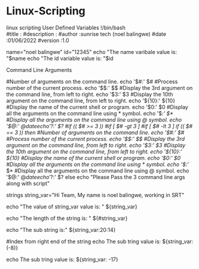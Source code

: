 # Linux-Scripting
linux scripting
User Defined Variables
!/bin/bash      
#title           :
#description     :
#author		     :sunrise tech (noel balingwe)
#date            :01/06/2022
#version         :1.0    

name="noel balingwe"
id="12345"
echo "The name varibale value is: "$name
echo "The id variable value is: "$id

Command Line Arguments

#Number of arguments on the command line.
echo '$#:' $#
#Process number of the current process.
echo '$$:' $$
#Display the 3rd argument on the command line, from left to right.
echo '$3:' $3
#Display the 10th argument on the command line, from left to right.
echo '${10}:' ${10}
#Display the name of the current shell or program.
echo '$0:' $0
#Display all the arguments on the command line using * symbol.
echo '$*:' $*
#Display all the arguments on the command line using @ symbol.
echo '$@:' $@
date
echo '$?:' $?
#if (( $# >= 3 ))
#if [ $# -gt 3 ]
#if [ $# -lt 3 ]
if (( $# == 3 ))
then
#Number of arguments on the command line.
echo '$#:' $#
#Process number of the current process.
echo '$$:' $$
#Display the 3rd argument on the command line, from left to right.
echo '$3:' $3
#Display the 10th argument on the command line, from left to right.
echo '${10}:' ${10}
#Display the name of the current shell or program.
echo '$0:' $0
#Display all the arguments on the command line using * symbol.
echo '$*:' $*
#Display all the arguments on the command line using @ symbol.
echo '$@:' $@
date
echo '$?:' $?
else
echo "Please Pass the 3 command line args along with script"

strings
string_var="Hi Team, My name is  noel balingwe, working in SRT"

echo "The value of string_var value is: " ${string_var}

echo "The length of the string is: " ${#string_var}

echo "The sub string is:"  ${string_var:20:14}

#Index from right end  of the string
echo The sub tring value is:  ${string_var: (-8)}

echo The sub tring value is:  ${string_var: -17}
